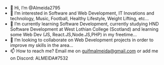 - 👋 Hi, I’m @Almeida2795
- 👀 I’m interested in Software and Web Development, IT Inovations and technology, Music, Football, Healthy Lifestyle, Weight Lifting, etc...
- 🌱 I’m currently learning Software Development, currently studying HND Software Development at West Lothian College (Scotland) and learning some Web Dev (JS, React.JS,Node.JS,PHP) in my freetime...
- 💞️ I’m looking to collaborate on Web Development projects in order to improve my skills in the area...
- 📫 How to reach me? Email me on guifmalmeida@gmail.com or add me on Discord: ALMEIDA#7532

<!---
Almeida2795/Almeida2795 is a ✨ special ✨ repository because its `README.md` (this file) appears on your GitHub profile.
You can click the Preview link to take a look at your changes.
--->
